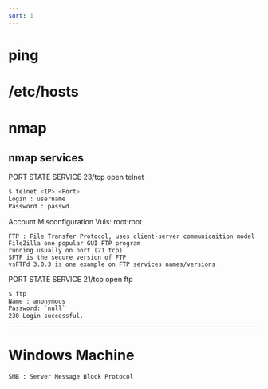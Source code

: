 ```yaml
---
sort: 1
---
```


# ping
# /etc/hosts

# nmap 


## nmap services

PORT   STATE SERVICE
23/tcp open  telnet         

```bash
$ telnet <IP> <Port>
Login : username
Password : passwd
```

Account Misconfiguration Vuls:
root:root


```note
FTP : File Transfer Protocol, uses client-server communicaition model
FileZilla one popular GUI FTP program
running usually on port (21 tcp)
SFTP is the secure version of FTP   
vsFTPd 3.0.3 is one example on FTP services names/versions

```


PORT   STATE SERVICE
21/tcp open  ftp


```bash
$ ftp
Name : anonymous
Password: `null`
230 Login successful.
```


--------

# Windows Machine

```note
SMB : Server Message Block Protocol 
```